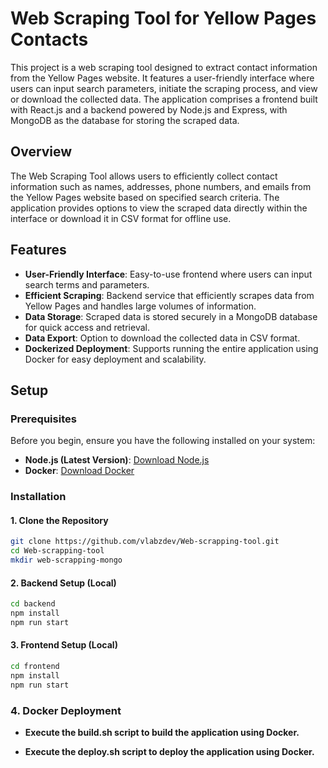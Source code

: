 # Web Scraping Tool for Yellow Pages Contacts

This project is a web scraping tool designed to extract contact information from the Yellow Pages website. It features a user-friendly interface where users can input search parameters, initiate the scraping process, and view or download the collected data. The application comprises a frontend built with React.js and a backend powered by Node.js and Express, with MongoDB as the database for storing the scraped data.

## Overview

The Web Scraping Tool allows users to efficiently collect contact information such as names, addresses, phone numbers, and emails from the Yellow Pages website based on specified search criteria. The application provides options to view the scraped data directly within the interface or download it in CSV format for offline use.

## Features

- **User-Friendly Interface**: Easy-to-use frontend where users can input search terms and parameters.
- **Efficient Scraping**: Backend service that efficiently scrapes data from Yellow Pages and handles large volumes of information.
- **Data Storage**: Scraped data is stored securely in a MongoDB database for quick access and retrieval.
- **Data Export**: Option to download the collected data in CSV format.
- **Dockerized Deployment**: Supports running the entire application using Docker for easy deployment and scalability.

## Setup

### Prerequisites

Before you begin, ensure you have the following installed on your system:

- **Node.js (Latest Version)**: [Download Node.js](https://nodejs.org/en/download/)
- **Docker**: [Download Docker](https://www.docker.com/get-started)

### Installation

#### 1. Clone the Repository

```bash
git clone https://github.com/vlabzdev/Web-scrapping-tool.git
cd Web-scrapping-tool
mkdir web-scrapping-mongo

```
#### 2. Backend Setup (Local)

```bash
cd backend
npm install
npm run start
```
#### 3. Frontend Setup (Local)

```bash
cd frontend
npm install
npm run start
```
### 4. Docker Deployment

- **Execute the build.sh script to build the application using Docker.**

- **Execute the deploy.sh script to deploy the application using Docker.**

